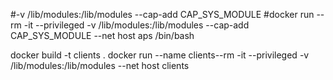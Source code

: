 #-v /lib/modules:/lib/modules --cap-add CAP_SYS_MODULE 
#docker run --rm -it --privileged -v /lib/modules:/lib/modules --cap-add CAP_SYS_MODULE --net host aps /bin/bash

docker build -t clients  .
docker run --name clients--rm -it --privileged -v /lib/modules:/lib/modules  --net host clients
